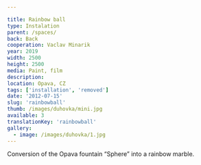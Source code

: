 ```yaml
---

title: Rainbow ball
type: Instalation
parent: /spaces/
back: Back
cooperation: Vaclav Minarik
year: 2019
width: 2500
height: 2500
media: Paint, film
description: 
location: Opava, CZ
tags: ['installation', 'removed']
date: '2012-07-15'
slug: 'rainbowball'
thumb: /images/duhovka/mini.jpg
available: 3
translationKey: 'rainbowball'
gallery:
  - image: /images/duhovka/1.jpg
---
```

Conversion of the Opava fountain “Sphere” into a rainbow marble.